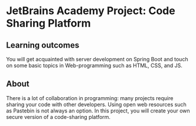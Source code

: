 # JetBrains Academy Project: Code Sharing Platform
## Learning outcomes
You will get acquainted with server development on Spring Boot and touch on some basic topics in Web-programming such as HTML, CSS, and JS.
## About
There is a lot of collaboration in programming: many projects require sharing your code with other developers. Using open web resources such as Pastebin is not always an option. In this project, you will create your own secure version of a code-sharing platform.

